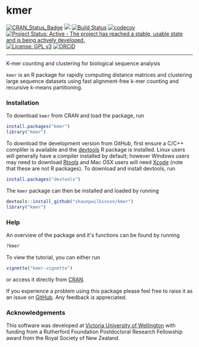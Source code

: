 # kmer

[![CRAN_Status_Badge](http://www.r-pkg.org/badges/version/kmer)](https://cran.r-project.org/package=kmer)
[![](http://cranlogs.r-pkg.org/badges/grand-total/kmer)](https://cran.r-project.org/package=kmer)
[![Build Status](https://travis-ci.org/shaunpwilkinson/kmer.svg?branch=master)](https://travis-ci.org/shaunpwilkinson/kmer)
[![codecov](https://codecov.io/github/shaunpwilkinson/kmer/branch/master/graphs/badge.svg)](https://codecov.io/github/shaunpwilkinson/kmer)
[![Project Status: Active - The project has reached a stable, usable state and is being actively developed.](http://www.repostatus.org/badges/latest/active.svg)](http://www.repostatus.org/#active)
[![License: GPL v3](https://img.shields.io/badge/License-GPL%20v3-blue.svg)](http://www.gnu.org/licenses/gpl-3.0)
[![ORCiD](https://img.shields.io/badge/ORCiD-0000--0002--7332--7931-brightgreen.svg)](http://orcid.org/0000-0002-7332-7931)

--------------------------------------------------------------------------------
K-mer counting and clustering for biological sequence analysis  

`kmer` is an R package for rapidly computing distance matrices and 
clustering large sequence datasets using fast alignment-free k-mer counting and 
recursive k-means partitioning. 


### Installation

To download `kmer` from CRAN and load the package, run

```R
install.packages("kmer")
library("kmer")
```

To download the development version from 
GitHub, first ensure a C/C++ compliler is available and the 
[devtools](https://github.com/hadley/devtools) R package is installed. 
Linux users will generally have a compiler installed by default; 
however Windows users may need to download 
[Rtools](https://cran.r-project.org/bin/windows/Rtools/) and Mac 
OSX users will need [Xcode](https://developer.apple.com/xcode) 
(note that these are not R packages). 
To download and install devtools, run 

```R
install.packages("devtools")
``` 

The `kmer` package can then be installed and loaded by running

```R
devtools::install_github("shaunpwilkinson/kmer") 
library("kmer")
```

### Help

An overview of the package and it's functions can be found by running
```R
?kmer
```

To view the tutorial, you can either run
```R
vignette("kmer-vignette")
```
or access it directly from [CRAN](https://CRAN.R-project.org/package=kmer).

If you experience a problem using this package please feel free to
raise it as an issue on [GitHub](http://github.com/shaunpwilkinson/kmer/issues).
Any feedback is appreciated.

### Acknowledgements

This software was developed at 
[Victoria University of Wellington](http://www.victoria.ac.nz/) 
with funding from a Rutherford Foundation Postdoctoral Research Fellowship 
award from the Royal Society of New Zealand.
